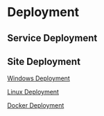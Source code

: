 # Deployment

## Service Deployment

## Site Deployment

[Windows Deployment](/Deploy/windows/ncf-website.html)

[Linux Deployment](/Deploy/linux/ncf-website.html)

[Docker Deployment](/Deploy/docker/ncf-website.html)
